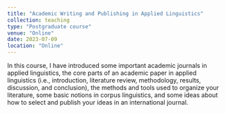 ```yaml
---
title: "Academic Writing and Publishing in Applied Linguistics"
collection: teaching
type: "Postgraduate course"
venue: "Online"
date: 2023-07-09
location: "Online"
---
```


In this course, I have introduced some important academic journals in applied linguistics, the core parts of an academic paper in applied linguistics (i.e., introduction, literature review, methodology, results, discussion, and conclusion), the methods and tools used to organize your literature, some basic notions in corpus linguistics, and some ideas about how to select and publish your ideas in an international journal.


